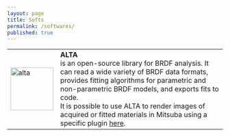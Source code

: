 ```yaml
---
layout: page
title: Softs
permalink: /softwares/
published: true
---
```


<table>
<tr>
  <td><img src="http://alta.gforge.inria.fr/alta_logo.svg" alt="alta" width="100px" height="100px" /></td>
  <td style="vertical-align:top;">
      <b>ALTA</b> <br />
      is an open-source library for BRDF analysis. It can read a wide variety of BRDF
      data formats, provides fitting algorithms for parametric and non-parametric
      BRDF models, and exports fits to code.<br />
      It is possible to use ALTA to render images of acquired or fitted materials
      in Mitsuba using a specific plugin <a href="https://github.com/belcour/AltaBRDF">
      here</a>.
  </td>
</tr>
</table>

